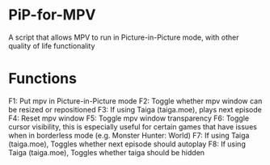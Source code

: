 # PiP-for-MPV
A script that allows MPV to run in Picture-in-Picture mode, with other quality of life functionality

# Functions
F1: Put mpv in Picture-in-Picture mode
F2: Toggle whether mpv window can be resized or repositioned
F3: If using Taiga (taiga.moe), plays next episode
F4: Reset mpv window
F5: Toggle mpv window transparency
F6: Toggle cursor visibility, this is especially useful for certain games that have issues when in borderless mode (e.g. Monster Hunter: World)
F7: If using Taiga (taiga.moe), Toggles whether next episode should autoplay
F8: If using Taiga (taiga.moe), Toggles whether taiga should be hidden

